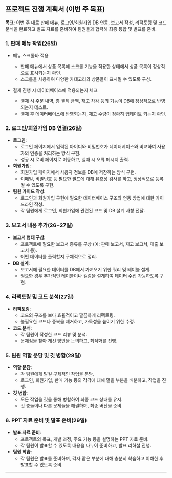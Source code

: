 ## **프로젝트 진행 계획서 (이번 주 목표)**

**목표**: 이번 주 내로 판매 메뉴, 로그인/회원가입 DB 연동, 보고서 작성, 리팩토링 및 코드 분석을 완료하고 발표 자료를 준비하여 팀원들과 협력해 최종 통합 및 발표를 준비.

### 1. **판매 메뉴 작업**(26일)

- 메뉴 스크롤바 적용
  - 판매 메뉴에서 상품 목록에 스크롤 기능을 적용한 상태에서 상품 목록이 정상적으로 표시되는지 확인.
  - 스크롤을 사용하여 다양한 카테고리와 상품들이 표시될 수 있도록 구성.

- 결제 진행 시 데이터베이스에 적용되는지 체크
  - 결제 시 주문 내역, 총 결제 금액, 재고 차감 등의 기능이 DB에 정상적으로 반영되는지 테스트.
  - 결제 후 데이터베이스에 반영되는지, 재고 수량이 정확히 업데이트 되는지 확인.

### 2. **로그인/회원가입 DB 연결**(26일)

- **로그인**:
  - 로그인 페이지에서 입력된 아이디와 비밀번호가 데이터베이스와 비교하여 사용자의 인증을 처리하는 방식 구현.
  - 성공 시 로비 페이지로 이동하고, 실패 시 오류 메시지 출력.
- **회원가입**:
  - 회원가입 페이지에서 사용자 정보를 DB에 저장하는 방식 구현.
  - 이메일, 비밀번호 등 필요한 필드에 대해 유효성 검사를 하고, 정상적으로 등록될 수 있도록 구현.
- **팀원 가이드 작성**:
  - 로그인과 회원가입 구현에 필요한 데이터베이스 구조와 연동 방법에 대한 가이드라인 작성.
  - 각 팀원에게 로그인, 회원가입에 관련된 코드 및 DB 설계 사항 전달.

### 3. **보고서 내용 추가**(26~27일)

- **보고서 형태 구상**:
  - 프로젝트에 필요한 보고서 종류를 구상 (예: 판매 보고서, 재고 보고서, 매출 보고서 등).
  - 어떤 데이터를 출력할지 구체적으로 정리.
- **DB 설계**:
  - 보고서에 필요한 데이터를 DB에서 가져오기 위한 쿼리 및 테이블 설계.
  - 필요한 경우 추가적인 테이블이나 컬럼을 설계하여 데이터 수집 가능하도록 구현.

### 4. **리팩토링 및 코드 분석**(27일)

- **리팩토링**:
  - 코드의 구조를 보다 효율적이고 깔끔하게 리팩토링.
  - 불필요한 코드나 중복을 제거하고, 가독성을 높이기 위한 수정.
- **코드 분석**:
  - 각 팀원이 작성한 코드 리뷰 및 분석.
  - 문제점을 찾아 개선 방안을 논의하고, 최적화를 진행.

### 5. **팀원 역할 분담 및 깃 병합**(28일)

- **역할 분담**:
  - 각 팀원에게 맡길 구체적인 작업을 분담.
  - 로그인, 회원가입, 판매 기능 등의 각각에 대해 맡을 부분을 배분하고, 작업을 진행.
- **깃 병합**:
  - 모든 작업을 깃을 통해 병합하여 최종 코드 상태를 유지.
  - 깃 충돌이나 다른 문제들을 해결하며, 최종 버전을 준비.

### 6. **PPT 자료 준비 및 발표 준비**(29일)

- **발표 자료 준비**:
  - 프로젝트의 목표, 개발 과정, 주요 기능 등을 설명하는 PPT 자료 준비.
  - 각 팀원이 발표할 수 있도록 내용을 나누어 준비하고, 발표 리허설 진행.
- **팀원 학습**:
  - 각 팀원은 발표를 준비하며, 각자 맡은 부분에 대해 충분히 학습하고 이해한 후 발표할 수 있도록 준비.

------

